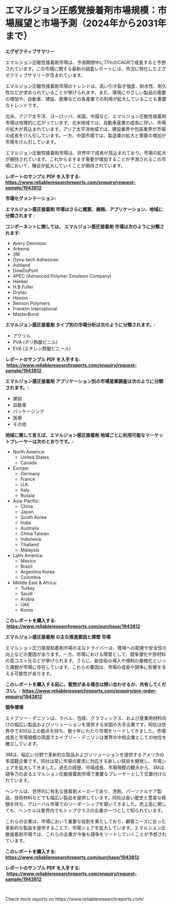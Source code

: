 <p><h1>エマルジョン圧感覚接着剤市場規模：市場展望と市場予測（2024年から2031年まで）</h1></p><p><strong>エグゼクティブサマリー</strong></p>
<p><p>エマルジョン圧敏性接着剤市場は、予測期間中に7.1％のCAGRで成長すると予想されています。この市場に関する最新の調査レポートには、市況に特化したエグゼクティブサマリーが含まれています。</p><p>エマルジョン圧敏性接着剤市場のトレンドは、高い引き裂き強度、耐水性、耐久性などが求められていることが挙げられます。また、環境にやさしい製品の需要の増加や、自動車、建設、医療などの各産業での利用が拡大していることも重要なトレンドです。</p><p>北米、アジア太平洋、ヨーロッパ、米国、中国など、エマルジョン圧敏性接着剤市場は地理的に広がっています。北米地域では、自動車産業の成長に伴い、市場の拡大が見込まれています。アジア太平洋地域では、建設業界や包装業界が市場の成長をけん引しています。一方、中国市場では、製造業の拡大と需要の増加が市場をけん引しています。</p><p>エマルジョン圧敏性接着剤市場は、世界中で成長が見込まれており、市場の拡大が期待されています。これからますます需要が増加することが予測されるこの市場において、機会が拡大していくことが期待されています。</p></p>
<p><strong>レポートのサンプル PDF を入手する: <a href="https://www.reliableresearchreports.com/enquiry/request-sample/1943812">https://www.reliableresearchreports.com/enquiry/request-sample/1943812</a></strong></p>
<p><strong>市場セグメンテーション:</strong></p>
<p><strong> エマルジョン感圧接着剤 市場はさらに概要、展開、アプリケーション、地域に分類されます :</strong></p>
<p><strong>コンポーネントに関しては、 エマルジョン感圧接着剤 市場は次のように分類されます: &nbsp;</strong></p>
<p><ul><li>Avery Dennison</li><li>Arkema</li><li>3M</li><li>Dyna-tech Adhesives</li><li>Ashland</li><li>DowDuPont</li><li>APEC (Advanced Polymer Emulsion Company)</li><li>Henkel</li><li>H.B.Fuller</li><li>Drytac</li><li>Hexion</li><li>Benson Polymers</li><li>Franklin International</li><li>MasterBond</li></ul></p>
<p><strong> エマルジョン感圧接着剤 タイプ別の市場分析は次のように分類されます。:</strong></p>
<p><ul><li>アクリル</li><li>PVA (ポリ酢酸ビニル)</li><li>EVA (エチレン酢酸ビニール)</li></ul></p>
<p><strong>レポートのサンプル PDF を入手する: &nbsp;<a href="https://www.reliableresearchreports.com/enquiry/request-sample/1943812">https://www.reliableresearchreports.com/enquiry/request-sample/1943812</a></strong></p>
<p><strong> エマルジョン感圧接着剤 アプリケーション別の市場産業調査は次のように分類されます。:</strong></p>
<p><ul><li>建設</li><li>自動車</li><li>パッケージング</li><li>医療</li><li>その他</li></ul></p>
<p><strong>地域に関して言えば、エマルジョン感圧接着剤 地域ごとに利用可能なマーケットプレーヤーは次のとおりです。:</strong></p>
<p><ul>
    <li>
        North America:
        <ul>
            <li>United States</li>
            <li>Canada</li>
        </ul>
    </li>
    <li>
        Europe:
        <ul>
            <li>Germany</li>
            <li>France</li>
            <li>U.K.</li>
            <li>Italy</li>
            <li>Russia</li>
        </ul>
    </li>
    <li>
        Asia-Pacific:
        <ul>
            <li>China</li>
            <li>Japan</li>
            <li>South Korea</li>
            <li>India</li>
            <li>Australia</li>
            <li>China Taiwan</li>
            <li>Indonesia</li>
            <li>Thailand</li>
            <li>Malaysia</li>
        </ul>
    </li>
    <li>
        Latin America:
        <ul>
            <li>Mexico</li>
            <li>Brazil</li>
            <li>Argentina Korea</li>
            <li>Colombia</li>
        </ul>
    </li>
    <li>
        Middle East & Africa:
        <ul>
            <li>Turkey</li>
            <li>Saudi</li>
            <li>Arabia</li>
            <li>UAE</li>
            <li>Korea</li>
        </ul>
    </li>
    </ul></p>
<p><strong>このレポートを購入する: &nbsp;<a href="https://www.reliableresearchreports.com/purchase/1943812">https://www.reliableresearchreports.com/purchase/1943812</a></strong></p>
<p><strong>エマルジョン感圧接着剤 の主な推進要因と障壁 市場</strong></p>
<p><p>エマルション圧力感度粘着剤市場の主なドライバーは、環境への配慮や安全性の向上などの要因があります。一方、市場における障壁として、競争激化や原材料の高コスト化などが挙げられます。さらに、新技術の導入や規制の厳格化といった課題が市場に存在しています。これらの要因は、市場の成長や競争に影響を与える可能性があります。</p></p>
<p><strong>このレポートを購入する前に、質問がある場合は問い合わせるか、共有してください。:&nbsp; <a href="https://www.reliableresearchreports.com/enquiry/pre-order-enquiry/1943812">https://www.reliableresearchreports.com/enquiry/pre-order-enquiry/1943812</a></strong></p>
<p><strong>競争環境</strong></p>
<p><p>エイブリー・デニソンは、ラベル、包装、グラフィックス、および産業用材料向けの幅広い製品およびソリューションを提供する米国の大手企業です。同社は世界中で400以上の拠点を持ち、数十年にわたり市場をリードしてきました。市場成長と市場規模の両面でエイブリー・デニソンは業界の中核企業としての地位を確立しています。</p><p>3Mは、幅広い分野で革新的な製品およびソリューションを提供するアメリカの多国籍企業です。同社は常に市場の要求に対応する新しい技術を開発し、市場シェアを拡大してきました。過去の経歴、市場成長、市場規模の観点から、3Mは競争力のあるエマルション圧敏接着剤市場で重要なプレーヤーとして位置付けられています。</p><p>ヘンケルは、世界的に有名な接着剤メーカーであり、洗剤、パーソナルケア製品、技術材料などでも幅広い製品を提供しています。同社は長い歴史と豊富な経験を持ち、グローバル市場でのリーダーシップを築いてきました。売上高に関しても、ヘンケルは業界内でもトップクラスの企業の一つとして知られています。</p><p>これらの企業は、市場において重要な役割を果たしており、顧客ニーズに合った革新的な製品を提供することで、市場シェアを拡大しています。エマルション圧敏接着剤市場では、これらの企業が今後も競争をリードしていくことが予想されています。</p></p>
<p><strong>このレポートを購入する: &nbsp; <a href="https://www.reliableresearchreports.com/purchase/1943812">https://www.reliableresearchreports.com/purchase/1943812</a></strong></p>
<p><strong>レポートのサンプル PDF を入手する: &nbsp;<a href="https://www.reliableresearchreports.com/enquiry/request-sample/1943812">https://www.reliableresearchreports.com/enquiry/request-sample/1943812</a></strong><strong></strong></p>
<p>&nbsp;</p>
<p>Check more reports on https://www.reliableresearchreports.com/</p>